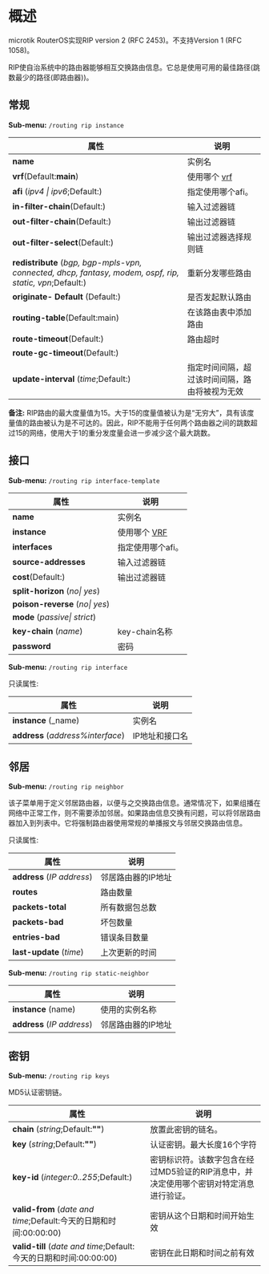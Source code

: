 # 概述

microtik RouterOS实现RIP version 2 (RFC 2453)。不支持Version 1 (RFC 1058)。

RIP使自治系统中的路由器能够相互交换路由信息。它总是使用可用的最佳路径(跳数最少的路径(即路由器))。

## 常规

**Sub-menu:** `/routing rip instance`

| 属性                                                                                                     | 说明                                                                               |
| -------------------------------------------------------------------------------------------------------- | ---------------------------------------------------------------------------------- |
| **name**                                                                                                 | 实例名                                                                             |
| **vrf**(Default:**main**)                                                                                | 使用哪个 [vrf](https://help.mikrotik.com/docs/pages/viewpage.action?pageId=328206) |
| **afi** (_ipv4 \| ipv6_;Default:)                                                                        | 指定使用哪个afi。                                                                  |
| **in-filter-chain**(Default:)                                                                            | 输入过滤器链                                                                       |
| **out-filter-chain**(Default:)                                                                           | 输出过滤器链                                                                       |
| **out-filter-select**(Default:)                                                                          | 输出过滤器选择规则链                                                               |
| **redistribute** (_bgp, bgp-mpls-vpn, connected, dhcp, fantasy, modem, ospf, rip, static, vpn_;Default:) | 重新分发哪些路由                                                                   |
| **originate- Default** (Default:)                                                                        | 是否发起默认路由                                                                   |
| **routing-table**(Default:main)                                                                          | 在该路由表中添加路由                                                               |
| **route-timeout**(Default:)                                                                              | 路由超时                                                                           |
| **route-gc-timeout**(Default:)                                                                           |                                                                                    |
| **update-interval** (_time_;Default:)                                                                    | 指定时间间隔，超过该时间间隔，路由将被视为无效                                     |

**备注:** RIP路由的最大度量值为15。大于15的度量值被认为是“无穷大”，具有该度量值的路由被认为是不可达的。因此，RIP不能用于任何两个路由器之间的跳数超过15的网络，使用大于1的重分发度量会进一步减少这个最大跳数。

## 接口

**Sub-menu:** `/routing rip interface-template`

| 属性                            | 说明                                                                               |
| ------------------------------- | ---------------------------------------------------------------------------------- |
| **name**                        | 实例名                                                                             |
| **instance**                    | 使用哪个 [VRF](https://help.mikrotik.com/docs/pages/viewpage.action?pageId=328206) |
| **interfaces**                  | 指定使用哪个afi。                                                                  |
| **source-addresses**            | 输入过滤器链                                                                       |
| **cost**(Default:)              | 输出过滤器链                                                                       |
| **split-horizon** (_no\| yes_)  |                                                                                    |
| **poison-reverse** (_no\| yes_) |                                                                                    |
| **mode** (_passive\| strict_)   |                                                                                    |
| **key-chain** (_name_)          | key-chain名称                                                                      |
| **password**                    | 密码                                                                               |
  
**Sub-menu:** `/routing rip interface`

只读属性:

| 属性                              | 说明           |
| --------------------------------- | -------------- |
| **instance** (_name)              | 实例名         |
| **address** (_address%interface_) | IP地址和接口名 |

## 邻居

**Sub-menu:** `/routing rip neighbor`

该子菜单用于定义邻居路由器，以便与之交换路由信息。通常情况下，如果组播在网络中正常工作，则不需要添加邻居。如果路由信息交换有问题，可以将邻居路由器加入到列表中。它将强制路由器使用常规的单播报文与邻居交换路由信息。

只读属性:

| 属性                       | 说明               |
| -------------------------- | ------------------ |
| **address** (_IP address_) | 邻居路由器的IP地址 |
| **routes**                 | 路由数量           |
| **packets-total**          | 所有数据包总数     |
| **packets-bad**            | 坏包数量           |
| **entries-bad**            | 错误条目数量       |
| **last-update** (_time_)   | 上次更新的时间     |

**Sub-menu:** `/routing rip static-neighbor`

| 属性                       | 说明               |
| -------------------------- | ------------------ |
| **instance** (name)        | 使用的实例名称     |
| **address** (_IP address_) | 邻居路由器的IP地址 |

## 密钥

**Sub-menu:** `/routing rip keys`

MD5认证密钥链。

| 属性                                                               | 说明                                                                                   |
| ------------------------------------------------------------------ | -------------------------------------------------------------------------------------- |
| **chain** (_string_;Default:**""**)                                | 放置此密钥的链名。                                                                     |
| **key** (_string_;Default:**""**)                                  | 认证密钥。最大长度16个字符                                                             |
| **key-id** (_integer:0..255_;Default:)                             | 密钥标识符。该数字包含在经过MD5验证的RIP消息中，并决定使用哪个密钥对特定消息进行验证。 |
| **valid-from** (_date and time_;Default:今天的日期和时间:00:00:00) | 密钥从这个日期和时间开始生效                                                           |
| **valid-till** (_date and time_;Default:今天的日期和时间:00:00:00) | 密钥在此日期和时间之前有效                                                             |
